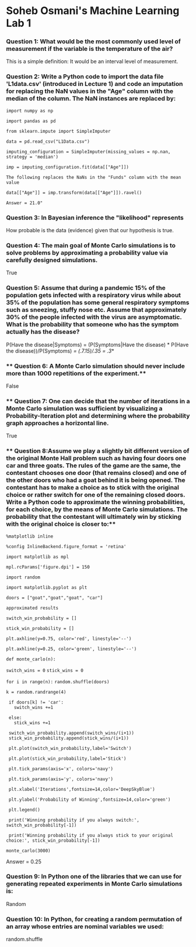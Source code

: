 # Soheb Osmani's Machine Learning Lab 1

	
### **Question 1: What would be the most commonly used level of measurement if the variable is the temperature of the air?**

This is a simple definition: It would be an interval level of measurement. 

### **Question 2: Write a Python code to import the data file 'L1data.csv' (introduced in Lecture 1) and code an imputation for replacing the NaN values in the "Age" column with the median of the column. The NaN instances are replaced by:**

`import numpy as np`

`import pandas as pd`

`from sklearn.impute import SimpleImputer`

`data = pd.read_csv("L1Data.csv")`

`imputing_configuration = SimpleImputer(missing_values = np.nan, strategy = 'median')`

`imp = imputing_configuration.fit(data[["Age"]])`

`The following replaces the NaNs in the "Funds" column with the mean value`

`data[["Age"]] = imp.transform(data[["Age"]]).ravel()`

`Answer = 21.0"`

### **Question 3: In Bayesian inference the "likelihood" represents**
How probable is the data (evidence) given that our hypothesis is true.

### **Question 4: The main goal of Monte Carlo simulations is to solve problems by approximating a probability value via carefully designed simulations.**
True

### **Question 5: Assume that during a pandemic 15% of the population gets infected with a respiratory virus while about 35% of the population has some general respiratory symptoms such as sneezing, stuffy nose etc. Assume that approximately 30% of the people infected with the virus are asymptomatic. What is the probability that someone who has the symptom actually has the disease?**
P(Have the disease|Symptoms) = (P(Symptoms|Have the disease) * P(Have the disease))/P(Symptoms) 
**= (.7*.15)/.35 = .3**

### ** Question 6:	A Monte Carlo simulation should never include more than 1000 repetitions of the experiment.**
False

### ** Question 7: One can decide that the number of iterations in a Monte Carlo simulation was sufficient by visualizing a Probability-Iteration plot and determining where the probability graph approaches a horizontal line.
True

### ** Question 8:Assume we play a slightly bit different version of the original Monte Hall problem such as having four doors one car and three goats. The rules of the game are the same, the contestant chooses one door (that remains closed) and one of the other doors who had a goat behind it is being opened. The contestant has to make a choice as to stick with the original choice or rather switch for one of the remaining closed doors. Write a Python code to approximate the winning probabilities, for each choice, by the means of Monte Carlo simulations. The probability that the contestant will ultimately win by sticking with the original choice is closer to:**

`%matplotlib inline`

`%config InlineBackend.figure_format = 'retina'`

`import matplotlib as mpl`

`mpl.rcParams['figure.dpi'] = 150`

`import random`

`import matplotlib.pyplot as plt`

`doors = ["goat","goat","goat", "car"]`

`approximated results`

`switch_win_probability = []`

`stick_win_probability = []`

`plt.axhline(y=0.75, color='red', linestyle='--')`

`plt.axhline(y=0.25, color='green', linestyle='--')`

`def monte_carlo(n):`

  `switch_wins = 0`
  `stick_wins = 0`

  `for i in range(n):`
     `random.shuffle(doors)`

    k = random.randrange(4)

     if doors[k] != 'car':
       switch_wins +=1
    
     else:
       stick_wins +=1
    
     switch_win_probability.append(switch_wins/(i+1))
     stick_win_probability.append(stick_wins/(i+1))
    
 ` plt.plot(switch_win_probability,label='Switch')`
 
 ` plt.plot(stick_win_probability,label='Stick')`
 
 ` plt.tick_params(axis='x', colors='navy')`
 
 ` plt.tick_params(axis='y', colors='navy')`
 
 ` plt.xlabel('Iterations',fontsize=14,color='DeepSkyBlue')`
 
 ` plt.ylabel('Probability of Winning',fontsize=14,color='green')`
 
 ` plt.legend()`
 
 ` print('Winning probability if you always switch:', switch_win_probability[-1])`
 
 ` print('Winning probability if you always stick to your original choice:', stick_win_probability[-1])`

`monte_carlo(3000)`

Answer = 0.25

### **Question 9: In Python one of the libraries that we can use for generating repeated experiments in Monte Carlo simulations is:**
Random

### **Question 10: 	In Python, for creating a random permutation of an array whose entries are nominal variables we used:**
 
random.shuffle

